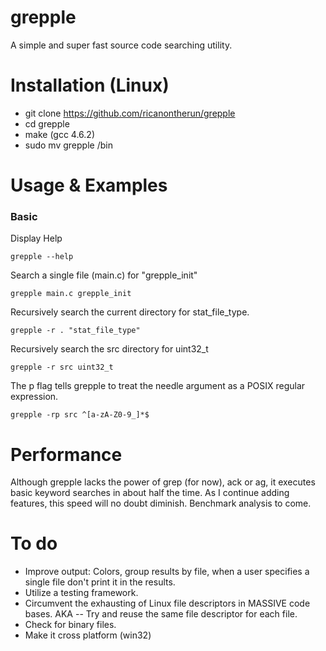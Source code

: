 # grepple
A simple and super fast source code searching utility.

# Installation (Linux)
* git clone https://github.com/ricanontherun/grepple
* cd grepple
* make (gcc 4.6.2)
* sudo mv grepple /bin

# Usage & Examples

### Basic

Display Help

`grepple --help`

Search a single file (main.c) for "grepple_init"

`grepple main.c grepple_init`

Recursively search the current directory for stat_file_type.

`grepple -r . "stat_file_type"`

Recursively search the src directory for uint32_t

`grepple -r src uint32_t`

The p flag tells grepple to treat the needle argument as a POSIX regular expression.

`grepple -rp src ^[a-zA-Z0-9_]*$`

# Performance
Although grepple lacks the power of grep (for now), ack or ag, it executes basic keyword searches in about half the time. As I continue adding features, this speed will no doubt diminish. Benchmark analysis to come.

# To do
* Improve output: Colors, group results by file, when a user specifies a single file don't print it in the results.
* Utilize a testing framework.
* Circumvent the exhausting of Linux file descriptors in MASSIVE code bases. AKA -- Try and reuse the same file     descriptor for each file.
* Check for binary files.
* Make it cross platform (win32)
